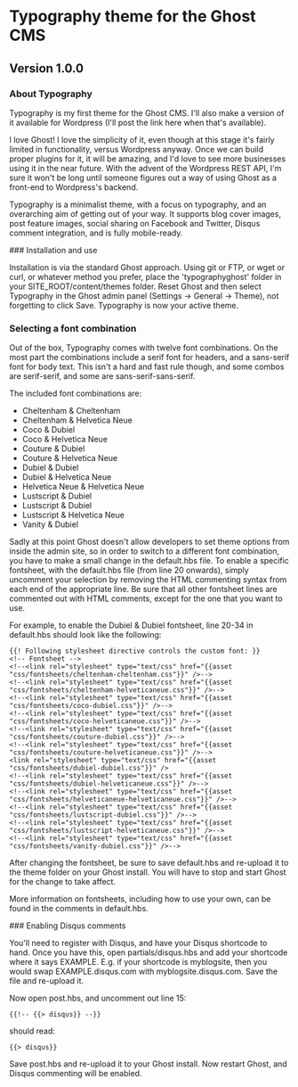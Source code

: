 # Typography theme for the Ghost CMS
## Version 1.0.0

### About Typography

Typography is my first theme for the Ghost CMS. I'll also make a version of it available for Wordpress (I'll post the link here when that's available).

I love Ghost! I love the simplicity of it, even though at this stage it's fairly limited in functionality, versus Wordpress anyway. Once we can build proper plugins for it, it will be amazing, and I'd love to see more businesses using it in the near future. With the advent of the Wordpress REST API, I'm sure it won't be long until someone figures out a way of using Ghost as a front-end to Wordpress's backend.

Typography is a minimalist theme, with a focus on typography, and an overarching aim of getting out of your way. It supports blog cover images, post feature images, social sharing on Facebook and Twitter, Disqus comment integration, and is fully mobile-ready.

### Installation and use

Installation is via the standard Ghost approach. Using git or FTP, or wget or curl, or whatever method you prefer, place the 'typographyghost' folder in your SITE_ROOT/content/themes folder. Reset Ghost and then select Typography in the Ghost admin panel (Settings -> General -> Theme), not forgetting to click Save. Typography is now your active theme.

### Selecting a font combination

Out of the box, Typography comes with twelve font combinations. On the most part the combinations include a serif font for headers, and a sans-serif font for body text. This isn't a hard and fast rule though, and some combos are serif-serif, and some are sans-serif-sans-serif.

The included font combinations are:

- Cheltenham & Cheltenham
- Cheltenham & Helvetica Neue
- Coco & Dubiel
- Coco & Helvetica Neue
- Couture & Dubiel
- Couture & Helvetica Neue
- Dubiel & Dubiel
- Dubiel & Helvetica Neue
- Helvetica Neue & Helvetica Neue
- Lustscript & Dubiel
- Lustscript & Dubiel
- Lustscript & Helvetica Neue
- Vanity & Dubiel

Sadly at this point Ghost doesn't allow developers to set theme options from inside the admin site, so in order to switch to a different font combination, you have to make a small change in the default.hbs file. To enable a specific fontsheet, with the default.hbs file (from line 20 onwards), simply uncomment your selection by removing the HTML commenting syntax from each end of the appropriate line. Be sure that all other fontsheet lines are commented out with HTML comments, except for the one that you want to use.

For example, to enable the Dubiel & Dubiel fontsheet, line 20-34 in default.hbs should look like the following:

```
{{! Following stylesheet directive controls the custom font: }}
<!-- Fontsheet -->
<!--<link rel="stylesheet" type="text/css" href="{{asset "css/fontsheets/cheltenham-cheltenham.css"}}" />-->
<!--<link rel="stylesheet" type="text/css" href="{{asset "css/fontsheets/cheltenham-helveticaneue.css"}}" />-->
<!--<link rel="stylesheet" type="text/css" href="{{asset "css/fontsheets/coco-dubiel.css"}}" />-->
<!--<link rel="stylesheet" type="text/css" href="{{asset "css/fontsheets/coco-helveticaneue.css"}}" />-->
<!--<link rel="stylesheet" type="text/css" href="{{asset "css/fontsheets/couture-dubiel.css"}}" />-->
<!--<link rel="stylesheet" type="text/css" href="{{asset "css/fontsheets/couture-helveticaneue.css"}}" />-->
<link rel="stylesheet" type="text/css" href="{{asset "css/fontsheets/dubiel-dubiel.css"}}" />
<!--<link rel="stylesheet" type="text/css" href="{{asset "css/fontsheets/dubiel-helveticaneue.css"}}" />-->
<!--<link rel="stylesheet" type="text/css" href="{{asset "css/fontsheets/helveticaneue-helveticaneue.css"}}" />-->
<!--<link rel="stylesheet" type="text/css" href="{{asset "css/fontsheets/lustscript-dubiel.css"}}" />-->
<!--<link rel="stylesheet" type="text/css" href="{{asset "css/fontsheets/lustscript-helveticaneue.css"}}" />-->
<!--<link rel="stylesheet" type="text/css" href="{{asset "css/fontsheets/vanity-dubiel.css"}}" />-->
```

After changing the fontsheet, be sure to save default.hbs and re-upload it to the theme folder on your Ghost install. You will have to stop and start Ghost for the change to take affect.

More information on fontsheets, including how to use your own, can be found in the comments in default.hbs.

### Enabling Disqus comments

You'll need to register with Disqus, and have your Disqus shortcode to hand. Once you have this, open partials/disqus.hbs and add your shortcode where it says EXAMPLE. E.g. if your shortcode is myblogsite, then you would swap EXAMPLE.disqus.com with myblogsite.disqus.com. Save the file and re-upload it.

Now open post.hbs, and uncomment out line 15:

```
{{!-- {{> disqus}} --}}
```

should read:

```
{{> disqus}}
```

Save post.hbs and re-upload it to your Ghost install. Now restart Ghost, and Disqus commenting will be enabled.
